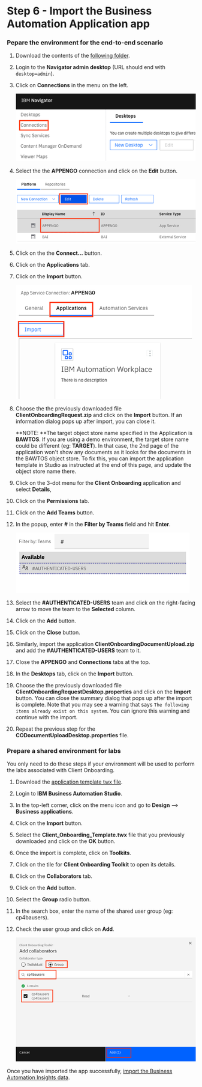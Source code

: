 # Step 6 - Import the Business Automation Application app

### Pepare the environment for the end-to-end scenario

1. Download the contents of the [following folder](Solution%20Exports/Business%20Automation%20Navigator).

2. Login to the **Navigator admin desktop** (URL should end with `desktop=admin`).

3. Click on **Connections** in the menu on the left.

   ![nav-connections](images/nav-connections.png)

4. Select the the **APPENGO** connection and click on the **Edit** button.

   ![nav-edit-appengo](images/nav-edit-appengo.png)

5. Click on the the **Connect...** button.

15. Click on the **Applications** tab.

16. Click on the **Import** button.

    ![nav-import-app](images/nav-import-app.png)

16. Choose the the previously downloaded file **ClientOnboardingRequest.zip** and click on the **Import** button. If an information dialog pops up after import, you can close it.

    **NOTE: **The target object store name specified in the Application is **BAWTOS**. If you are using a demo environment, the target store name could be different (eg: **TARGET**). In that case, the 2nd page of the application won't show any documents as it looks for the documents in the BAWTOS object store. To fix this, you can import the application template in Studio as instructed at the end of this page, and update the object store name there.

17. Click on the 3-dot menu for the **Client Onboarding** application and select **Details**,

18. Click on the **Permissions** tab.

19. Click on the **Add Teams** button.

20. In the popup, enter **#** in the **Filter by Teams** field and hit **Enter**.

    ![nav-app-permissions](images/nav-app-permissions.png)

21. Select the **#AUTHENTICATED-USERS** team and click on the right-facing arrow to move the team to the **Selected** column.

22. Click on the **Add** button.

23. Click on the **Close** button.

16. Similarly, import the application **ClientOnboardingDocumentUpload.zip** and add the **#AUTHENTICATED-USERS** team to it.

17. Close the **APPENGO** and **Connections** tabs at the top.

18. In the **Desktops** tab, click on the **Import** button.

19. Choose the the previously downloaded file **ClientOnboardingRequestDesktop.properties** and click on the **Import** button. You can close the summary dialog that pops up after the import is complete. Note that you may see a warning that says `The following items already exist on this system`. You can ignore this warning and continue with the import.

20. Repeat the previous step for the **CODocumentUploadDesktop.properties** file.

### Prepare a shared environment for labs

You only need to do these steps if your environment will be used to perform the labs associated with Client Onboarding.

1. Download the [application template twx file](Solution%20Exports/Business%20Automation%20Application/Client_Onboarding_Template.twx).

2. Login to **IBM Business Automation Studio**.

3. In the top-left corner, click on the menu icon and go to **Design** --> **Business applications**.

4. Click on the **Import** button.

5. Select the **Client_Onboarding_Template.twx** file that you previously downloaded and click on the **OK** button.

6. Once the import is complete, click on **Toolkits**.

7. Click on the tile for **Client Onboarding Toolkit** to open its details.

8. Click on the **Collaborators** tab.

9. Click on the **Add** button.

10. Select the **Group** radio button.

11. In the search box, enter the name of the shared user group (eg: cp4bausers).

12. Check the user group and click on **Add**.

    ![app-toolkit-collaborators](images/app-toolkit-collaborators.png)


Once you have imported the app successfully, [import the Business Automation Insights data](Step%207%20-%20Business%20Automation%20Insights.md).



